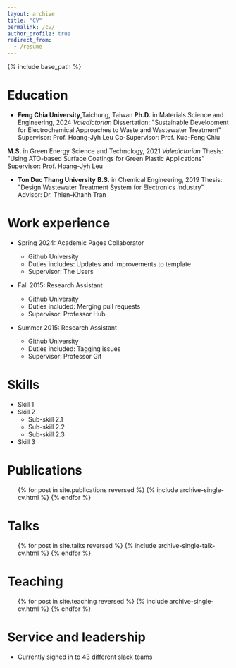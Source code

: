 ```yaml
---
layout: archive
title: "CV"
permalink: /cv/
author_profile: true
redirect_from:
  - /resume
---
```


{% include base_path %}

Education
======
* **Feng Chia University**,Taichung, Taiwan
**Ph.D.** in Materials Science and Engineering, 2024
  _Valedictorian_
  Dissertation: "Sustainable Development for Electrochemical Approaches to Waste and Wastewater Treatment"
  Supervisor: Prof. Hoang-Jyh Leu
  Co-Supervisor: Prof. Kuo-Feng Chiu

**M.S.** in Green Energy Science and Technology, 2021
  _Valedictorian_
  Thesis: "Using ATO-based Surface Coatings for Green Plastic Applications"
  Supervisor: Prof. Hoang-Jyh Leu

* **Ton Duc Thang University**
**B.S.** in Chemical Engineering, 2019
  Thesis: "Design Wastewater Treatment System for Electronics Industry"
  Advisor: Dr. Thien-Khanh Tran


Work experience
======
* Spring 2024: Academic Pages Collaborator
  * Github University
  * Duties includes: Updates and improvements to template
  * Supervisor: The Users

* Fall 2015: Research Assistant
  * Github University
  * Duties included: Merging pull requests
  * Supervisor: Professor Hub

* Summer 2015: Research Assistant
  * Github University
  * Duties included: Tagging issues
  * Supervisor: Professor Git
  
Skills
======
* Skill 1
* Skill 2
  * Sub-skill 2.1
  * Sub-skill 2.2
  * Sub-skill 2.3
* Skill 3

Publications
======
  <ul>{% for post in site.publications reversed %}
    {% include archive-single-cv.html %}
  {% endfor %}</ul>
  
Talks
======
  <ul>{% for post in site.talks reversed %}
    {% include archive-single-talk-cv.html  %}
  {% endfor %}</ul>
  
Teaching
======
  <ul>{% for post in site.teaching reversed %}
    {% include archive-single-cv.html %}
  {% endfor %}</ul>
  
Service and leadership
======
* Currently signed in to 43 different slack teams
